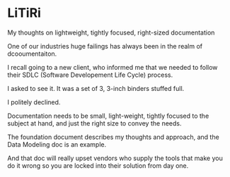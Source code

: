 # LiTiRi
My thoughts on lightweight, tightly focused, right-sized documentation

One of our industries huge failings has always been in the realm of dcooumentaiton.

I recall going to a new client, who informed me that we needed to follow their SDLC (Software Developement Life Cycle) process.

I asked to see it.  It was a set of 3, 3-inch binders stuffed full.

I politely declined.

Documentation needs to be small, light-weight, tightly focused to the subject at hand, and just the right
size to convey the needs.

The foundation document describes my thoughts and approach, and the Data Modeling doc is an example.

And that doc will really upset vendors who supply the tools that make you do it wrong so you are locked into their solution from day one.
